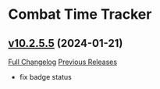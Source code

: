# Combat Time Tracker

## [v10.2.5.5](https://github.com/gkute/CombatTimeTracker/tree/v10.2.5.5) (2024-01-21)
[Full Changelog](https://github.com/gkute/CombatTimeTracker/compare/v10.2.5.4...v10.2.5.5) [Previous Releases](https://github.com/gkute/CombatTimeTracker/releases)

- fix badge status  
